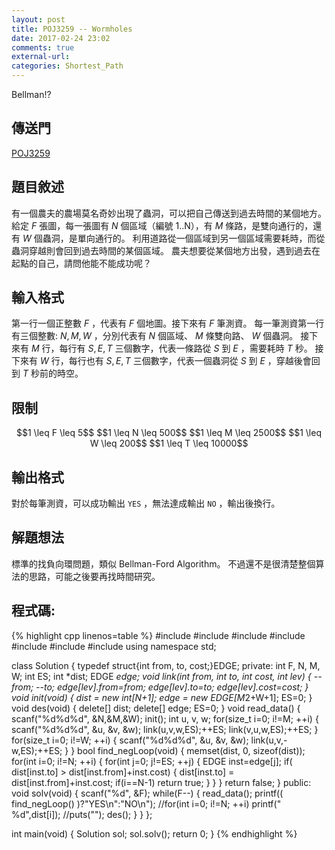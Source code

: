 ```yaml
---
layout: post
title: POJ3259 -- Wormholes
date: 2017-02-24 23:02
comments: true
external-url:
categories: Shortest_Path
---
```


Bellman!?

## 傳送門
[POJ3259](http://poj.org/problem?id=3259)

## 題目敘述
有一個農夫的農場莫名奇妙出現了蟲洞，可以把自己傳送到過去時間的某個地方。
給定 $F$ 張圖，每一張圖有 $N$ 個區域（編號 1..N），有 $M$ 條路，是雙向通行的，還有 $W$ 個蟲洞，是單向通行的。
利用道路從一個區域到另一個區域需要耗時，而從蟲洞穿越則會回到過去時間的某個區域。
農夫想要從某個地方出發，遇到過去在起點的自己，請問他能不能成功呢？

## 輸入格式
第一行一個正整數 $F$ ，代表有 $F$ 個地圖。接下來有 $F$ 筆測資。
每一筆測資第一行有三個整數: $N, M, W$ ，分別代表有 $N$ 個區域、 $M$ 條雙向路、 $W$ 個蟲洞。
接下來有 $M$ 行，每行有 $S, E, T$ 三個數字，代表一條路從 $S$ 到 $E$ ，需要耗時 $T$ 秒。
接下來有 $W$ 行，每行也有 $S, E, T$ 三個數字，代表一個蟲洞從 $S$ 到 $E$ ，穿越後會回到 $T$ 秒前的時空。

## 限制

<center>
$$1 \leq F \leq 5$$
$$1 \leq N \leq 500$$
$$1 \leq M \leq 2500$$
$$1 \leq W \leq 200$$
$$1 \leq T \leq 10000$$
</center>

## 輸出格式
對於每筆測資，可以成功輸出 `YES` ，無法達成輸出 `NO` ，輸出後換行。

## 解題想法
標準的找負向環問題，類似 Bellman-Ford Algorithm。
不過還不是很清楚整個算法的思路，可能之後要再找時間研究。

## 程式碼:

{% highlight cpp linenos=table %}
#include <iostream>
#include <string>
#include <algorithm>
#include <vector>
#include <cstdio>
#include <cstdlib>
#include <cstring>
using namespace std;

class Solution {
    typedef struct{int from, to, cost;}EDGE;
    private:
        int F, N, M, W;
        int ES;
        int *dist;
        EDGE *edge;
        void link(int from, int to, int cost, int lev) {
            --from; --to;
            edge[lev].from=from;
            edge[lev].to=to;
            edge[lev].cost=cost;
        }
        void init(void) {
            dist = new int[N+1];
            edge = new EDGE[M*2+W+1];
            ES=0;
        }
        void des(void) {
            delete[] dist; delete[] edge;
            ES=0;
        }
        void read_data() {
            scanf("%d%d%d", &N,&M,&W);
            init();
            int u, v, w;
            for(size_t i=0; i!=M; ++i) {
                scanf("%d%d%d", &u, &v, &w);
                link(u,v,w,ES);++ES;
                link(v,u,w,ES);++ES;
            }
            for(size_t i=0; i!=W; ++i) {
                scanf("%d%d%d", &u, &v, &w);
                link(u,v,-w,ES);++ES;
            }
        }
        bool find_negLoop(void) {
            memset(dist, 0, sizeof(dist));
            for(int i=0; i!=N; ++i) {
                for(int j=0; j!=ES; ++j) {
                    EDGE inst=edge[j];
                    if( dist[inst.to] > dist[inst.from]+inst.cost) {
                        dist[inst.to] = dist[inst.from]+inst.cost;
                        if(i==N-1) return true;
                    }
                }
            }
            return false;
        }
    public:
        void solv(void) {
            scanf("%d", &F);
            while(F--) {
                read_data();
                printf(( find_negLoop() )?"YES\n":"NO\n");
                //for(int i=0; i!=N; ++i) printf(" %d",dist[i]);
                //puts("");
                des();
            }
        }
};

int main(void) {
    Solution sol;
    sol.solv();
    return 0;
}
{% endhighlight %}

